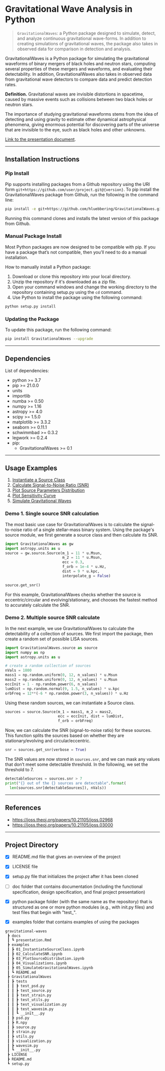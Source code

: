 # Gravitational Wave Analysis in Python

> `GravitationalWaves`: a Python package designed to simulate, detect, and analyze continuous gravitational wave-forms. In addition to creating simulations of gravitational waves, the package also takes in observed data for comparison in detection and analysis.

GravitationalWaves is a Python package for simulating the gravitational waveforms of binary mergers of black holes and neutron stars, computing several properties of these mergers and waveforms, and evaluating their detectability. In addition, GravitationalWaves also takes in observed data from gravitational wave detectors to compare data and predict detection rates. 




**Definition.** Gravitational waves are invisible distortions in spacetime, caused by massive events such as collisions between two black holes or neutron stars.

The importance of studying gravitational waveforms stems from the idea of detecting and using gravity to estimate other dynamical astrophysical phenomena, giving enormous potential for discovering parts of the universe that are invisible to the eye, such as black holes and other unknowns. 






[Link to the presentation document](https://github.com/hluebbering/GravitationalWaves/docs/presentation.html).

--------------------

## Installation Instructions

### Pip Install

Pip supports installing packages from a Github repository using the URI form `git+https://github.com/user/project.git@{version}`. To pip install the GravitationalWaves package from Github, run the following in the command line:


```bash
pip install -e git+https://github.com/hluebbering/GravitationalWaves.git#egg=GravitationalWaves
```

Running this command clones and installs the latest version of this package from Github.



### Manual Package Install

Most Python packages are now designed to be compatible with pip. If you have a package that’s not compatible, then you’ll need to do a manual installation.

How to manually install a Python package:

1. Download or clone this repository into your local directory.
2. Unzip the repository if it's downloaded as a zip file.
3. Open your command windows and change the working directory to the repository containing setup.py using the `cd` command.
4. Use Python to install the package using the following command:

```bash
python setup.py install
```

### Updating the Package

To update this package, run the following command:

```bash
pip install GravitationalWaves --upgrade
```


--------------------

## Dependencies

List of dependencies:
- python >= 3.7
- pip >= 21.0.0
- units
- importlib
- numba >= 0.50
- numpy >= 1.16
- astropy >= 4.0
- scipy >= 1.5.0
- matplotlib >= 3.3.2
- seaborn >= 0.11.1
- schwimmbad >= 0.3.2
- legwork >= 0.2.4
- pip:
   - GravitationalWaves >= 0.1 


--------------------

## Usage Examples

1. [Instantiate a Source Class](https://github.com/hluebbering/GravitationalWaves/blob/main/examples/01_InstantiateSourceClass.ipynb) 
2. [Calculate Signal-to-Noise Ratio (SNR)](https://github.com/hluebbering/GravitationalWaves/blob/main/examples/02_CalculateSNR.ipynb)
3. [Plot Source Parameters Distribution](https://github.com/hluebbering/GravitationalWaves/blob/main/examples/03_PlotSourceDistribution.ipynb)
4. [Plot Sensitivity Curve](https://github.com/hluebbering/GravitationalWaves/blob/main/examples/04_Visualizations.ipynb)
5. [Simulate Gravitational Waves](https://github.com/hluebbering/GravitationalWaves/blob/main/examples/05_SimulateGravitationalWaves.ipynb)


### Demo 1. Single source SNR calculation


The most basic use case for GravitationalWaves is to calculate the signal-to-noise ratio of a single stellar-mass binary system. Using the package's source module, we first generate a source class and then calculate its SNR.


```python
import GravitationalWaves as gw
import astropy.units as u
source = gw.source.Source(m_1 = 11 * u.Msun,
                          m_2 = 11 * u.Msun,
                          ecc = 0.3,
                          f_orb = 1e-4 * u.Hz,
                          dist = 9 * u.kpc,
                          interpolate_g = False)
                          
source.get_snr()
```

For this example, GravitationalWaves checks whether the source is eccentric/circular and evolving/stationary, and chooses the fastest method to accurately calculate the SNR. 


### Demo 2. Multiple source SNR calculate

In the next example, we use GravitationalWaves to calculate the detectability of a collection of sources. We first import the package, then create a random set of possible LISA sources.


```python
import GravitationalWaves.source as source
import numpy as np
import astropy.units as u

# create a random collection of sources
nVals = 1800
mass1 = np.random.uniform(0, 12, n_values) * u.Msun
mass2 = np.random.uniform(0, 12, n_values) * u.Msun
eccInit = 1 - np.random.power(6, n_values)
lumDist = np.random.normal(9, 1.5, n_values) * u.kpc
orbFreq = 12**(-6 * np.random.power(3, n_values)) * u.Hz
```


Using these random sources, we can instantiate a Source class.

```python
sources = source.Source(m_1 = mass1, m_2 = mass2, 
                        ecc = eccInit, dist = lumDist, 
                        f_orb = orbFreq)
```

Now, we can calculate the SNR (signal-to-noise ratio) for these sources. This function splits the sources based on whether they are stationary/evolving and circular/eccentric.


```python
snr = sources.get_snr(verbose = True)
```

The SNR values are now stored in `sources.snr`, and we can mask any values that don’t meet some detectable threshold. In the following, we set the threshold to 7.


```python
detectableSources = sources.snr > 7
print("{} out of the {} sources are detectable".format(
  len(sources.snr[detectableSources]), nVals))
```


--------------------

## References

- https://joss.theoj.org/papers/10.21105/joss.02968
- https://joss.theoj.org/papers/10.21105/joss.03000


--------------------

## Project Directory

- [x] README.md file that gives an overview of the project
- [x] LICENSE file
- [x] setup.py file that initializes the project after it has been cloned
- [ ] doc folder that contains documentation (including the functional specification, design specification, and final project presentation)
- [x] python package folder (with the same name as the repository) that is structured as one or more python modules (e.g., with init.py files) and test files that begin with "test_".
- [x] examples folder that contains examples of using the packages




```markdown
gravitational-waves
 ┣ docs
 ┃ ┗ presentation.Rmd
 ┣ examples
 ┃ ┣ 01_InstantiateSourceClass.ipynb
 ┃ ┣ 02_CalculateSNR.ipynb
 ┃ ┣ 03_PlotSourceDistribution.ipynb
 ┃ ┣ 04_Visualizations.ipynb
 ┃ ┣ 05_SimulateGravitationalWaves.ipynb
 ┃ ┗ README.md
 ┣ GravitationalWaves
 ┃ ┣ tests
 ┃ ┃ ┣ test_psd.py
 ┃ ┃ ┣ test_source.py
 ┃ ┃ ┣ test_strain.py
 ┃ ┃ ┣ test_utils.py
 ┃ ┃ ┣ test_visualization.py
 ┃ ┃ ┣ test_wavesim.py
 ┃ ┃ ┗ __init__.py
 ┃ ┣ psd.py
 ┃ ┣ R.npy
 ┃ ┣ source.py
 ┃ ┣ strain.py
 ┃ ┣ utils.py
 ┃ ┣ visualization.py
 ┃ ┣ wavesim.py
 ┃ ┗ __init__.py
 ┣ LICENSE
 ┣ README.md
 ┗ setup.py
```



